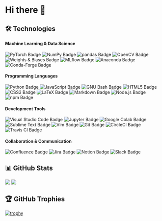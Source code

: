 # Hi there 🤗

<!--
**waitingcheung/waitingcheung** is a ✨ _special_ ✨ repository because its `README.md` (this file) appears on your GitHub profile.

Here are some ideas to get you started:

- 🔭 I’m currently working on ...
- 🌱 I’m currently learning ...
- 👯 I’m looking to collaborate on ...
- 🤔 I’m looking for help with ...
- 💬 Ask me about ...
- 📫 How to reach me: ...
- 😄 Pronouns: ...
- ⚡ Fun fact: ...
-->

## 🛠️ Technologies

#### Machine Learning & Data Science

![PyTorch Badge](https://img.shields.io/badge/PyTorch-EE4C2C?logo=pytorch&logoColor=fff&style=flat-square)
![NumPy Badge](https://img.shields.io/badge/NumPy-013243?logo=numpy&logoColor=fff&style=flat-square)
![pandas Badge](https://img.shields.io/badge/pandas-150458?logo=pandas&logoColor=fff&style=flat-square)
![OpenCV Badge](https://img.shields.io/badge/OpenCV-5C3EE8?logo=opencv&logoColor=fff&style=flat-square)
![Weights & Biases Badge](https://img.shields.io/badge/Weights%20%26%20Biases-FFBE00?logo=weightsandbiases&logoColor=000&style=flat-square)
![MLflow Badge](https://img.shields.io/badge/MLflow-0194E2?logo=mlflow&logoColor=fff&style=flat-square)
![Anaconda Badge](https://img.shields.io/badge/Anaconda-44A833?logo=anaconda&logoColor=fff&style=flat-square)
![Conda-Forge Badge](https://img.shields.io/badge/Conda--Forge-000?logo=condaforge&logoColor=fff&style=flat-square)

#### Programming Languages

![Python Badge](https://img.shields.io/badge/Python-3776AB?logo=python&logoColor=fff&style=flat-square)
![JavaScript Badge](https://img.shields.io/badge/JavaScript-F7DF1E?logo=javascript&logoColor=000&style=flat-square)
![GNU Bash Badge](https://img.shields.io/badge/GNU%20Bash-4EAA25?logo=gnubash&logoColor=fff&style=flat-square)
![HTML5 Badge](https://img.shields.io/badge/HTML5-E34F26?logo=html5&logoColor=fff&style=flat-square)
![CSS3 Badge](https://img.shields.io/badge/CSS3-1572B6?logo=css3&logoColor=fff&style=flat-square)
![LaTeX Badge](https://img.shields.io/badge/LaTeX-008080?logo=latex&logoColor=fff&style=flat-square)
![Markdown Badge](https://img.shields.io/badge/Markdown-000?logo=markdown&logoColor=fff&style=flat-square)
![Node.js Badge](https://img.shields.io/badge/Node.js-393?logo=nodedotjs&logoColor=fff&style=flat-square)
![npm Badge](https://img.shields.io/badge/npm-CB3837?logo=npm&logoColor=fff&style=flat-square)

#### Development Tools

![Visual Studio Code Badge](https://img.shields.io/badge/Visual%20Studio%20Code-007ACC?logo=visualstudiocode&logoColor=fff&style=flat-square)
![Jupyter Badge](https://img.shields.io/badge/Jupyter-F37626?logo=jupyter&logoColor=fff&style=flat-square)
![Google Colab Badge](https://img.shields.io/badge/Google%20Colab-F9AB00?logo=googlecolab&logoColor=fff&style=flat-square)
![Sublime Text Badge](https://img.shields.io/badge/Sublime%20Text-FF9800?logo=sublimetext&logoColor=fff&style=flat-square)
![Vim Badge](https://img.shields.io/badge/Vim-019733?logo=vim&logoColor=fff&style=flat-square)
![Git Badge](https://img.shields.io/badge/Git-F05032?logo=git&logoColor=fff&style=flat-square)
![CircleCI Badge](https://img.shields.io/badge/CircleCI-343434?logo=circleci&logoColor=fff&style=flat-square)
![Travis CI Badge](https://img.shields.io/badge/Travis%20CI-3EAAAF?logo=travisci&logoColor=fff&style=flat-square)

#### Collaboration & Communication

![Confluence Badge](https://img.shields.io/badge/Confluence-172B4D?logo=confluence&logoColor=fff&style=flat-square)
![Jira Badge](https://img.shields.io/badge/Jira-0052CC?logo=jira&logoColor=fff&style=flat-square)
![Notion Badge](https://img.shields.io/badge/Notion-000?logo=notion&logoColor=fff&style=flat-square)
![Slack Badge](https://img.shields.io/badge/Slack-4A154B?logo=slack&logoColor=fff&style=flat-square)

## 📊 GitHub Stats

[![](https://github-readme-stats.vercel.app/api?username=waitingcheung&hide=contribs&rank_icon=github&show_icons=true&include_all_commits=true&theme=buefy)](https://github.com/waitingcheung)
[![](https://github-readme-stats.vercel.app/api/top-langs/?username=waitingcheung&layout=compact)](https://github.com/waitingcheung)

## 🏆 GitHub Trophies

[![trophy](https://github-profile-trophy.vercel.app/?username=waitingcheung&rank=SSS,SS,S,AAA,AA,A,SECRET)](https://github.com/waitingcheung)
